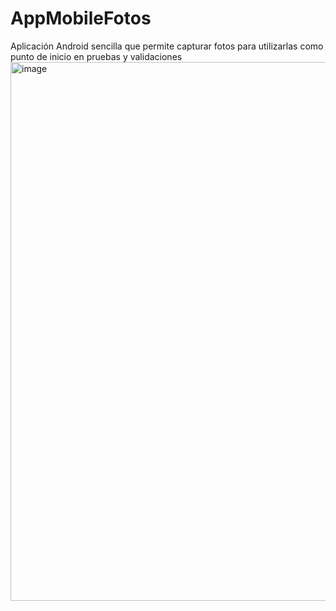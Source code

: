 # AppMobileFotos
Aplicación Android sencilla que permite capturar fotos para utilizarlas como punto de inicio en pruebas y validaciones
<img width="841" height="862" alt="image" src="https://github.com/user-attachments/assets/899c045d-0567-427c-8b23-b79e09ceaf22" />
